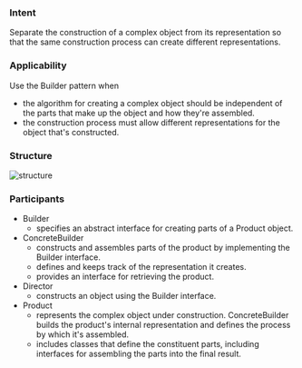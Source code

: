 ### Intent

Separate the construction of a complex object from its representation so that the same construction process can create different representations. 

### Applicability

Use the Builder pattern when 

- the algorithm for creating a complex object should be independent of the 
parts that make up the object and how they're assembled. 
- the construction process must allow different representations for the 
object that's constructed. 

### Structure

![structure](https://paginas.fe.up.pt/~aaguiar/as/gof/hires/Pictures/builder.gif)

### Participants

- Builder
  * specifies an abstract interface for creating parts of a Product object. 
- ConcreteBuilder
  * constructs and assembles parts of the product by implementing the Builder interface. 
  * defines and keeps track of the representation it creates. 
  * provides an interface for retrieving the product.
- Director
  * constructs an object using the Builder interface. 
- Product
  * represents the complex object under construction. ConcreteBuilder builds the product's internal representation and defines the process by which it's assembled. 
  * includes classes that define the constituent parts, including interfaces for assembling the parts into the final result. 
